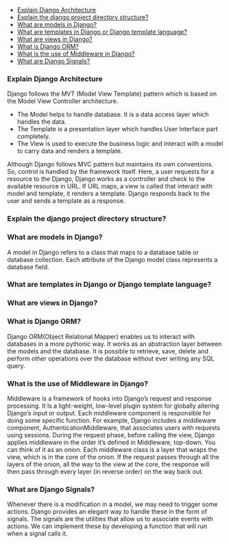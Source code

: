 - [Explain Django Architecture](#explain-django-architecture)
- [Explain the django project directory structure?](#explain-the-django-project-directory-structure)
- [What are models in Django?](#what-are-models-in-django)
- [What are templates in Django or Django template language?](#what-are-templates-in-django-or-django-template-language)
- [What are views in Django?](#what-are-views-in-django)
- [What is Django ORM?](#what-is-django-orm)
- [What is the use of Middleware in Django?](#what-is-the-use-of-middleware-in-django)
- [What are Django Signals?](#what-are-django-signals)

### Explain Django Architecture
Django follows the MVT (Model View Template) pattern which is based on the Model View Controller architecture.
- The Model helps to handle database. It is a data access layer which handles the data.
- The Template is a presentation layer which handles User Interface part completely.
- The View is used to execute the business logic and interact with a model to carry data and renders a template.

Although Django follows MVC pattern but maintains its own conventions. So, control is handled by the framework itself.
Here, a user requests for a resource to the Django, Django works as a controller and check to the available resource in URL.
If URL maps, a view is called that interact with model and template, it renders a template.
Django responds back to the user and sends a template as a response.

### Explain the django project directory structure?

### What are models in Django?
A model in Django refers to a class that maps to a database table or database collection. Each attribute of the Django model class represents a database field.

### What are templates in Django or Django template language?
### What are views in Django?

### What is Django ORM?
Django ORM(Object Relational Mapper) enables us to interact with databases in a more pythonic way. It works as an abstraction layer between the models and the database. It is possible to retrieve, save, delete and perform other operations over the database without ever writing any SQL query.

### What is the use of Middleware in Django?
Middleware is a framework of hooks into Django’s request and response processing. It ls a light-weight, low-level plugin system for globally altering Django’s input or output. Each middleware component is responsible for doing some specific function. For example, Django includes a middleware component, AuthenticationMiddleware, that associates users with requests using sessions. 
During the request phase, before calling the view, Django applies middleware in the order it’s defined in Middleware, top-down. You can think of it as an onion. Each middleware class is a layer that wraps the view, which is in the core of the onion. If the request passes through all the layers of the onion, all the way to the view at the core, the response will then pass through every layer (in reverse order) on the way back out. 

### What are Django Signals?
Whenever there is a modification in a model, we may need to trigger some actions. 
Django provides an elegant way to handle these in the form of signals. The signals are the utilities that allow us to associate events with actions. We can implement these by developing a function that will run when a signal calls it.
